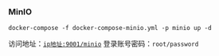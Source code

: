 ### MinIO

```shell
docker-compose -f docker-compose-minio.yml -p minio up -d
```

访问地址：[`ip地址:9001/minio`](http://www.xxx.com:9001/minio)
登录账号密码：`root/password`